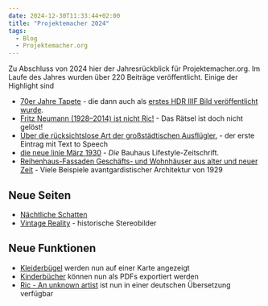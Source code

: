 ```yaml
---
date: 2024-12-30T11:33:44+02:00
title: "Projektemacher 2024"
tags:
  - Blog
  - Projektemacher.org
---
```


Zu Abschluss von 2024 hier der Jahresrückblick für Projektemacher.org. Im Laufe des Jahres wurden über 220 Beiträge veröffentlicht.
Einige der Highlight sind
* [70er Jahre Tapete](https://vorsatzpapier.projektemacher.org/post/tapete-20/) - die dann auch als [erstes HDR IIIF Bild veröffentlicht wurde](https://christianmahnke.de/post/hdr-iiif/).
* [Fritz Neumann (1928–2014) ist nicht Ric!](https://ric-unknownartist.projektemacher.org/post/mystery-again/) - Das Rätsel ist doch nicht gelöst!
* [Über die rücksichtslose Art der großstädtischen Ausflügler.](https://briefsteller.de/post/der-haussekretaer/286/) - der erste Eintrag mit Text to Speech
* [die neue linie März 1930](https://xn--blaufusstlpel-qmb.de/post/die-neue-linie-3-1930/) - *Die* Bauhaus Lifestyle-Zeitschrift.
* [Reihenhaus-Fassaden Geschäfts- und Wohnhäuser aus alter und neuer Zeit](https://backsteinexpressionismus.projektemacher.org/post/reihenhaus-fassaden/) - Viele Beispiele avantgardistischer Architektur von 1929

## Neue Seiten
* [Nächtliche Schatten]()
* [Vintage Reality](https://vintagereality.projektemacher.org/) - historische Stereobilder

## Neue Funktionen

* [Kleiderbügel](https://xn--kleiderbgel-0hb.xn--blaufusstlpel-qmb.de/map/) werden nun auf einer Karte angezeigt
* [Kinderbücher](https://xn--kinderbcher-zhb.projektemacher.org/) können nun als PDFs exportiert werden
* [Ric - An unknown artist](https://ric-unknownartist.projektemacher.org/) ist nun in einer deutschen Übersetzung verfügbar
